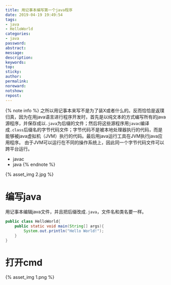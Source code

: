 ```yaml
---
title: 用记事本编写第一个java程序
date: 2019-04-19 19:49:54
tags:
- java
- HelloWorld
categories:
- java
password:
abstract:
message:
description:
keywords:
top:
sticky:
author:
permalink:
noreward:
notshow:
repost:
---
```



{% note info %}
之所以用记事本来写不是为了装X或者什么的。反而恰恰是返璞归真，因为在用java语言进行程序开发时，首先是以纯文本的方式编写所有的java源程序，并保存成以`.java`为后缀的文件；然后将这些源程序用`javac`编译成`.class`后缀名的字节代码文件；字节代码不是被本地处理器执行的代码，而是能够被java虚拟机（JVM）执行的代码。最后用java运行工具在JVM执行java应用程序。
由于JVM可以运行在不同的操作系统上，因此同一个字节代码文件可以跨平台运行。
- javac
- java
{% endnote %}

<!--more-->

{% asset_img 2.jpg %}

# 编写java
用记事本编辑java文件，并且把后缀改成`.java`，文件名和类名要一样。

```java
public class HelloWorld{
	public static void main(String[] args){
		System.out.println("Hello World!");
	}
}
```
# 打开cmd
{% asset_img 1.png %}